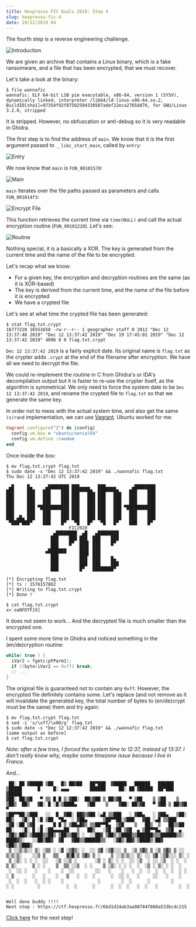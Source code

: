 ```yaml
---
title: Hexpresso FIC Quals 2019: Step 4
slug: hexpresso-fic-4
date: 19/12/2019 04
---
```


The fourth step is a reverse engineering challenge.

![Introduction](/assets/hexpresso-fic-quals/step4/intro.png)

We are given an archive that contains a Linux binary, which is a fake
ransomware, and a file that has been encrypted, that we must recover.

Let's take a look at the binary:

```
$ file wannafic
wannafic: ELF 64-bit LSB pie executable, x86-64, version 1 (SYSV), dynamically linked, interpreter /lib64/ld-linux-x86-64.so.2, BuildID[sha1]=97354f92f87502594330507adef22eca2765dd76, for GNU/Linux 3.2.0, stripped
```

It is stripped. However, no obfuscation or anti-debug so it is very
readable in Ghidra.

The first step is to find the address of `main`. We know that it is the first
argument passed to `__libc_start_main`, called by `entry`:

![Entry](/assets/hexpresso-fic-quals/step4/entry.png)

We now know that `main` is `FUN_00101570`:

![Main](/assets/hexpresso-fic-quals/step4/main.png)

`main` iterates over the file paths passed as parameters and calls
`FUN_001014f3`:

![Encrypt File](/assets/hexpresso-fic-quals/step4/encrypt_file.png)

This function retrieves the current time via `time(NULL)` and call the actual
encryption routine (`FUN_00101220`). Let's see:

![Routine](/assets/hexpresso-fic-quals/step4/routine.png)

Nothing special, it is a basically a XOR. The key is generated from the
current time and the name of the file to be encrypted.

Let's recap what we know:

* For a given key, the encryption and decryption routines are the same (as it is
XOR-based)
* The key is derived from the current time, and the name of the file before
it is encrypted
* We have a crypted file

Let's see at what time the crypted file has been generated:

```
$ stat flag.txt.crypt
16777220 16551658 -rw-r--r-- 1 geographer staff 0 2912 "Dec 12 13:37:48 2019" "Dec 12 13:37:42 2019" "Dec 19 17:45:01 2019" "Dec 12 13:37:42 2019" 4096 8 0 flag.txt.crypt
```

`Dec 12 13:37:42 2019` is a fairly explicit date. Its original name is
`flag.txt` as the crypter adds `.crypt` at the end of the filename after
encryption. We have all we need to decrypt the file.

We could re-implement the routine in C from Ghidra's or IDA's decompilation
output but it is faster to re-use the crypter itself, as the algorithm is
symmetrical. We only need to force the system date to be `Dec 12 13:37:42
2019`, and rename the crypted file to `flag.txt` so that we generate the same
key.

In order not to mess with the actual system time, and also get the same
`(s)rand` implementation, we can use [Vagrant](https://www.vagrantup.com/).
Ubuntu worked for me:

```ruby
Vagrant.configure("2") do |config|
  config.vm.box = "ubuntu/xenial64"
  config.vm.define :random
end
```

Once inside the box:

```
$ mv flag.txt.crypt flag.txt
$ sudo date -s "Dec 12 13:37:42 2019" && ./wannafic flag.txt
Thu Dec 12 13:37:42 UTC 2019

 ▄█     █▄     ▄████████ ███▄▄▄▄   ███▄▄▄▄      ▄████████
███     ███   ███    ███ ███▀▀▀██▄ ███▀▀▀██▄   ███    ███
███     ███   ███    ███ ███   ███ ███   ███   ███    ███
███     ███   ███    ███ ███   ███ ███   ███   ███    ███
███     ███ ▀███████████ ███   ███ ███   ███ ▀███████████
███     ███   ███    ███ ███   ███ ███   ███   ███    ███
███ ▄█▄ ███   ███    ███ ███   ███ ███   ███   ███    ███
 ▀███▀███▀    ███    █▀   ▀█   █▀   ▀█   █▀    ███    █▀
                        FIC2020
                  ▄████████  ▄█   ▄████████
                 ███    ███ ███  ███    ███
                 ███    █▀  ███▌ ███    █▀
                ▄███▄▄▄     ███▌ ███
               ▀▀███▀▀▀     ███▌ ███
                 ███        ███  ███    █▄
                 ███        ███  ███    ███
                 ███        █▀   ████████▀

[*] Encrypting flag.txt
[*] ts : 1576157862
[*] Writing to flag.txt.crypt
[*] Done !

$ cat flag.txt.crypt
x>`oaNFDTF}O]
```

It does not seem to work... And the decrypted file is much smaller than
the encrypted one.

I spent some more time in Ghidra and noticed something in the (en/de)cryption
routine:

```c
while( true ) {
  iVar2 = fgetc(pFParm1);
  if ((byte)iVar2 == 0xff) break;
  // ...
}
```

The original file is guaranteed not to contain any `0xff`. However, the
encrypted file definitely contains some. Let's replace (and not remove as it
will invalidate the generated key, the total number of bytes to (en/de)crypt
must be the same) them and try again:

```
$ mv flag.txt.crypt flag.txt
$ sed -i 's/\xff/\x00/g' flag.txt
$ sudo date -s "Dec 12 12:37:42 2019" && ./wannafic flag.txt
[same output as before]
$ cat flag.txt.crypt
```

*Note: after a few tries, I forced the system time to 12:37, instead of 13:37.
I don't really know why, maybe some timezone issue because I live in France.*

And...

```
 ██░ ██ ▓█████ ▒██   █▒ ██▓██   ██▀███  ▓█████   ██████   ██████  ▒█████      █     █░ ▄▄▄        ██████     ██░ ██ ▓█████  ██▀███  ▓█████
▓██░ ██▒▓█   ▀ ▒▒ █ █ ▒░▓██░  ██▒▓██ ▒ ██▒▓█   ▀ ▒██    ▒ ▒██    ▒ ▒██▒  ██▒   ▓█░ █ ░█░▒████▄    ▒██    ▒    ▓██░ ██▒▓█   ▀ ▓██ ▒ ██▒▓█   ▀
▒██▀▀██░▒███   ░░  █  ▓██░ ██▓▒▓██ ░▄█ ▒▒███   ░ ▓██▄   ░ ▓██▄   ▒██░  ██▒   ▒█░ █ ░█ ▒██  ▀█▄  ░ ▓██▄      ▒██▀▀██░▒███   ▓██ ░▄█ ▒▒███
░▓█ ░██ ▒▓█  ▄    █ █ ▒ ▒██▄█▓▒ ▒▒██▀▀█▄  ▒▓█    ▒   ██▒  ▒   ██▒▒██   ██░   ░█░ █ ░█ ░██▄▄▄▄██   ▒   ██▒   ░▓█ ░██ ▒▓█  ▄ ▒██▀▀█▄  ▒▓█  ▄
░▓█▒░██▓░▒████▒▒██▒ ▒██▒▒██▒ ░  ░░██▓ ▒██▒░▒████▒▒██████▒▒▒██████▒▒░ ████▓▒░   ░░██▒██▓  ▓█   ▓██▒▒██████▒▒   ░▓█▒░██▓░▒████▒░██▓ ▒██▒░▒███▒
 ▒ ░░▒░▒░░ ▒░ ░▒▒ ░ ░▓ ░▒▓▒░ ░  ░░ ▒▓ ░▒▓░░░ ▒  ░▒ ▒▓▒ ▒ ░▒ ▒▓▒ ▒ ░░ ▒░▒░▒░    ░░▒ ▒   ▒▒   ▓▒█░▒ ▒▓▒ ▒ ░    ▒ ░░▒░▒░░ ▒░ ░░ ▒▓ ░▒▓░░░ ▒░ ░
 ▒ ░▒░ ░ ░ ░  ░░   ░▒ ░░▒ ░       ░▒ ░ ▒░ ░ ░  ░░ ░▒  ░ ░░ ░▒  ░ ░  ░ ▒ ▒░      ▒ ░ ░    ▒  ▒▒ ░░▒  ░ ░    ▒ ░▒░ ░ ░ ░  ░  ░▒ ░ ▒░ ░ ░  ░
 ░  ░░ ░   ░    ░    ░  ░░        ░░   ░    ░   ░  ░  ░  ░  ░  ░  ░ ░ ░ ▒       ░   ░    ░   ▒   ░  ░  ░      ░  ░░ ░   ░     ░░   ░    ░
 ░  ░  ░   ░  ░ ░    ░             ░        ░  ░      ░        ░      ░ ░         ░          ░  ░      ░      ░  ░  ░   ░  ░   ░        ░  ░


Well done buddy !!!!
Next step : https://ctf.hexpresso.fr/6bd1d24ab3aa08784f868a533bcdc215
```

[Click here](/posts/hexpresso-fic-5) for the next step!